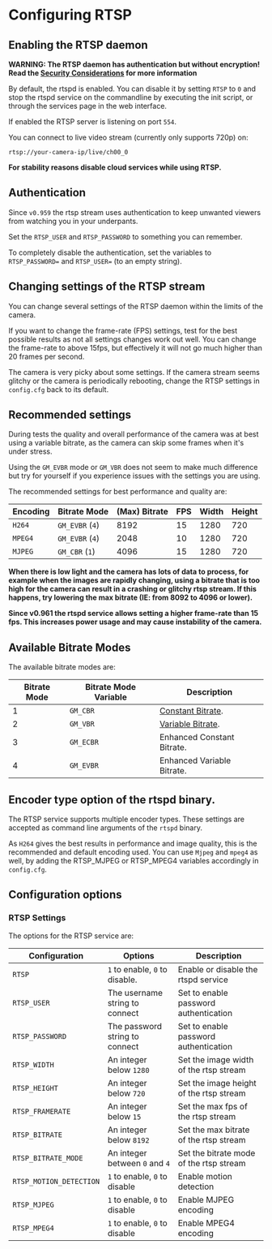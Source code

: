 # Configuring RTSP

## Enabling the RTSP daemon

**WARNING: The RTSP daemon has authentication but without encryption! 
Read the [Security Considerations](/Security-Considerations) for more information**

By default, the rtspd is enabled. You can disable it by setting `RTSP` to `0` and stop the rtspd service
on the commandline by executing the init script, or through the services page in the web interface.

If enabled the RTSP server is listening on port `554`.

You can connect to live video stream (currently only supports 720p) on:
```
rtsp://your-camera-ip/live/ch00_0
```

**For stability reasons disable cloud services while using RTSP.**

## Authentication

Since `v0.959` the rtsp stream uses authentication to keep unwanted viewers from watching you in your underpants.

Set the `RTSP_USER` and `RTSP_PASSWORD` to something you can remember.

To completely disable the authentication, set the variables to `RTSP_PASSWORD=` and `RTSP_USER=` (to an empty string).

## Changing settings of the RTSP stream

You can change several settings of the RTSP daemon within the limits of the camera.

If you want to change the frame-rate (FPS) settings, 
test for the best possible results as not all settings changes work out well. 
You can change the frame-rate to above 15fps, but effectively it will not go much higher than 20 frames per second.

The camera is very picky about some settings. 
If the camera stream seems glitchy or the camera is periodically rebooting, 
change the RTSP settings in `config.cfg` back to its default.


## Recommended settings

During tests the quality and overall performance of the camera was at best using a variable bitrate, 
as the camera can skip some frames when it's under stress.

Using the `GM_EVBR` mode or `GM_VBR` does not seem to make much difference but try for yourself 
if you experience issues with the settings you are using.

The recommended settings for best performance and quality are:

| Encoding | Bitrate Mode   | (Max) Bitrate | FPS  | Width | Height |
| ----     | ----           | ----          | ---- | ----  | ----   |
| `H264`   | `GM_EVBR` (`4`)| 8192          | 15   | 1280  | 720    |
| `MPEG4`  | `GM_EVBR` (`4`)| 2048          | 10   | 1280  | 720    |
| `MJPEG`  | `GM_CBR`  (`1`)| 4096          | 15   | 1280  | 720    |

**When there is low light and the camera has lots of data to process, for example when the images are rapidly changing, 
using a bitrate that is too high for the camera can result in a crashing or glitchy rtsp stream. 
If this happens, try lowering the max bitrate (IE: from 8092 to 4096 or lower).**

**Since v0.961 the rtspd service allows setting a higher frame-rate than 15 fps. 
This increases power usage and may cause instability of the camera.**

## Available Bitrate Modes

The available bitrate modes are:

| Bitrate Mode | Bitrate Mode Variable | Description
| ----         | ----                  | ----
| 1            | `GM_CBR` 	           | [Constant Bitrate](https://en.wikipedia.org/wiki/Constant_bitrate).
| 2            | `GM_VBR`              | [Variable Bitrate](https://en.wikipedia.org/wiki/Variable_bitrate).
| 3            | `GM_ECBR`             | Enhanced Constant Bitrate.
| 4            | `GM_EVBR`             | Enhanced Variable Bitrate.

## Encoder type option of the rtspd binary.

The RTSP service supports multiple encoder types.
These settings are accepted as command line arguments of the `rtspd` binary.

As `H264` gives the best results in performance and image quality, this is the recommended and default encoding used.
You can use `Mjpeg` and `mpeg4` as well, by adding the RTSP_MJPEG or RTSP_MPEG4 variables accordingly in `config.cfg`.

## Configuration options

### RTSP Settings

The options for the RTSP service are:

| Configuration            | Options                        | Description |
| ---                      | ---                            | ---         |
| `RTSP`                   | `1` to enable, `0` to disable. | Enable or disable the rtspd service |
| `RTSP_USER`              | The username string to connect | Set to enable password authentication |
| `RTSP_PASSWORD`          | The password string to connect | Set to enable password authentication |
| `RTSP_WIDTH`             | An integer below `1280`        | Set the image width of the rtsp stream |
| `RTSP_HEIGHT`            | An integer below `720`         | Set the image height of the rtsp stream |
| `RTSP_FRAMERATE`         | An integer below `15`          | Set the max fps of the rtsp stream |
| `RTSP_BITRATE`           | An integer below `8192`        | Set the max bitrate of the rtsp stream |
| `RTSP_BITRATE_MODE`      | An integer between `0` and `4` | Set the bitrate mode of the rtsp stream |
| `RTSP_MOTION_DETECTION`  | `1` to enable, `0` to disable  | Enable motion detection |
| `RTSP_MJPEG`             | `1` to enable, `0` to disable  | Enable MJPEG encoding |
| `RTSP_MPEG4`             | `1` to enable, `0` to disable  | Enable MPEG4 encoding |

